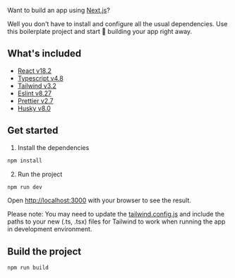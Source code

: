 Want to build an app using [Next.js](https://nextjs.org/)? 

Well you don't have to install and configure all the usual dependencies. Use this boilerplate project and start 🚀 building your app right away. 
## What's included

- [React v18.2](https://reactjs.org/)
- [Typescript v4.8](https://www.typescriptlang.org/)
- [Tailwind v3.2](https://tailwindcss.com/)
- [Eslint v8.27](https://eslint.org/)
- [Prettier v2.7](https://prettier.io/)
- [Husky v8.0](https://typicode.github.io/husky/#/)

## Get started

1. Install the dependencies
```bash
npm install
```

2. Run the project
```bash
npm run dev
```
Open [http://localhost:3000](http://localhost:3000) with your browser to see the result.

Please note:
You may need to update the [tailwind.config.js](tailwind.config.js) and include the paths to your new (.ts, .tsx) files for Tailwind to work when running the app in development environment. 


## Build the project
```bash
npm run build
```


